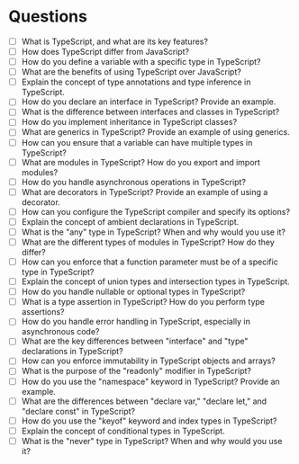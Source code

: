 # Questions

- [ ] What is TypeScript, and what are its key features?
- [ ] How does TypeScript differ from JavaScript?
- [ ] How do you define a variable with a specific type in TypeScript?
- [ ] What are the benefits of using TypeScript over JavaScript?
- [ ] Explain the concept of type annotations and type inference in TypeScript.
- [ ] How do you declare an interface in TypeScript? Provide an example.
- [ ] What is the difference between interfaces and classes in TypeScript?
- [ ] How do you implement inheritance in TypeScript classes?
- [ ] What are generics in TypeScript? Provide an example of using generics.
- [ ] How can you ensure that a variable can have multiple types in TypeScript?
- [ ] What are modules in TypeScript? How do you export and import modules?
- [ ] How do you handle asynchronous operations in TypeScript?
- [ ] What are decorators in TypeScript? Provide an example of using a decorator.
- [ ] How can you configure the TypeScript compiler and specify its options?
- [ ] Explain the concept of ambient declarations in TypeScript.
- [ ] What is the "any" type in TypeScript? When and why would you use it?
- [ ] What are the different types of modules in TypeScript? How do they differ?
- [ ] How can you enforce that a function parameter must be of a specific type in TypeScript?
- [ ] Explain the concept of union types and intersection types in TypeScript.
- [ ] How do you handle nullable or optional types in TypeScript?
- [ ] What is a type assertion in TypeScript? How do you perform type assertions?
- [ ] How do you handle error handling in TypeScript, especially in asynchronous code?
- [ ] What are the key differences between "interface" and "type" declarations in TypeScript?
- [ ] How can you enforce immutability in TypeScript objects and arrays?
- [ ] What is the purpose of the "readonly" modifier in TypeScript?
- [ ] How do you use the "namespace" keyword in TypeScript? Provide an example.
- [ ] What are the differences between "declare var," "declare let," and "declare const" in TypeScript?
- [ ] How do you use the "keyof" keyword and index types in TypeScript?
- [ ] Explain the concept of conditional types in TypeScript.
- [ ] What is the "never" type in TypeScript? When and why would you use it?
